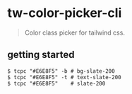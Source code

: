 # tw-color-picker-cli
> Color class picker for tailwind css.

## getting started
```shell
$ tcpc "#E6E8F5" -b # bg-slate-200
$ tcpc "#E6E8F5" -t # text-slate-200
$ tcpc "#E6E8F5"    # slate-200
```
